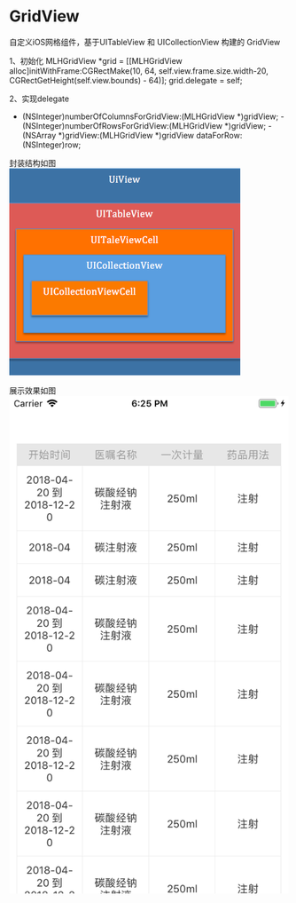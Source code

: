# GridView
自定义iOS网格组件，基于UITableView 和 UICollectionView 构建的 GridView

1、初始化
MLHGridView *grid = [[MLHGridView alloc]initWithFrame:CGRectMake(10, 64, self.view.frame.size.width-20, CGRectGetHeight(self.view.bounds) - 64)];
grid.delegate = self;

2、实现delegate
- (NSInteger)numberOfColumnsForGridView:(MLHGridView *)gridView;
-(NSInteger)numberOfRowsForGridView:(MLHGridView *)gridView;
-(NSArray *)gridView:(MLHGridView *)gridView dataForRow:(NSInteger)row;


封装结构如图
![image](https://github.com/ayu250/GridView/blob/master/QQ20180517-152547.png)


展示效果如图
![image](https://github.com/ayu250/GridView/blob/master/Simulator%20Screen%20Shot%20-%20iPhone%208%20-%202018-05-16%20at%2018.25.18.png)
